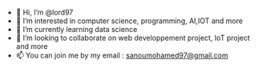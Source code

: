 - 👋 Hi, I’m @lord97
- 👀 I’m interested in computer science, programming, AI,IOT and more
- 🌱 I’m currently learning data science
- 💞️ I’m looking to collaborate on web developpement project, IoT project and more
- 📫 You can join me by my email : sanoumohamed97@gmail.com

<!---
lord97/lord97 is a ✨ special ✨ repository because its `README.md` (this file) appears on your GitHub profile.
You can click the Preview link to take a look at your changes.
--->
